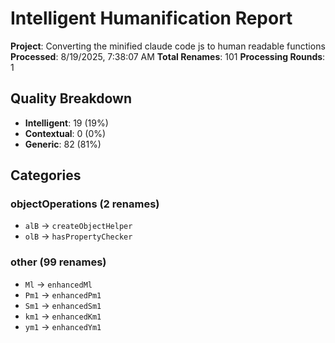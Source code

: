 # Intelligent Humanification Report

**Project**: Converting the minified claude code js to human readable functions
**Processed**: 8/19/2025, 7:38:07 AM
**Total Renames**: 101
**Processing Rounds**: 1

## Quality Breakdown

- **Intelligent**: 19 (19%)
- **Contextual**: 0 (0%)
- **Generic**: 82 (81%)

## Categories

### objectOperations (2 renames)
- `alB` → `createObjectHelper`
- `olB` → `hasPropertyChecker`

### other (99 renames)
- `Ml` → `enhancedMl`
- `Pm1` → `enhancedPm1`
- `Sm1` → `enhancedSm1`
- `km1` → `enhancedKm1`
- `ym1` → `enhancedYm1`

